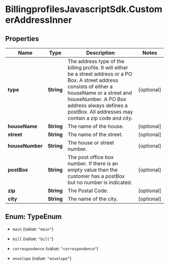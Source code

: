 # BillingprofilesJavascriptSdk.CustomerAddressInner

## Properties
Name | Type | Description | Notes
------------ | ------------- | ------------- | -------------
**type** | **String** | The address type of the billing profile. It will either be a street address or a PO Box. A street address consists of either a houseName or a street and houseNumber. A PO Box address always defines a postBox. All addresses may contain a zip code and city. | [optional] 
**houseName** | **String** | The name of the house. | [optional] 
**street** | **String** | The name of the street. | [optional] 
**houseNumber** | **String** | The house or street number. | [optional] 
**postBox** | **String** | The post office box number. If there is an empty value then the customer has a postBox but no number is indicated. | [optional] 
**zip** | **String** | The Postal Code. | [optional] 
**city** | **String** | The name of the city. | [optional] 


<a name="TypeEnum"></a>
## Enum: TypeEnum


* `main` (value: `"main"`)

* `bill` (value: `"bill"`)

* `correspondence` (value: `"correspondence"`)

* `envelope` (value: `"envelope"`)




